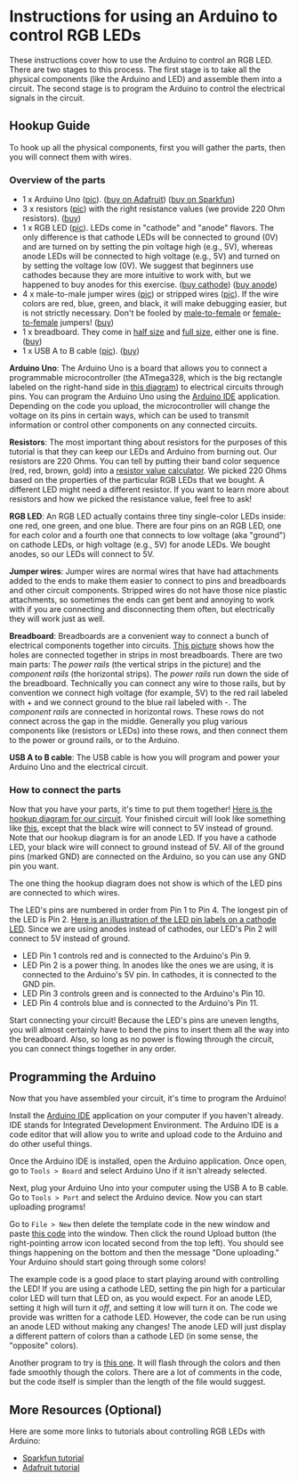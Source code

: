 # Instructions for using an Arduino to control RGB LEDs

These instructions cover how to use the Arduino to control an RGB LED. There are two stages to this process. The first stage is to take all the physical components (like the Arduino and LED) and assemble them into a circuit. The second stage is to program the Arduino to control the electrical signals in the circuit.

## Hookup Guide

To hook up all the physical components, first you will gather the parts, then you will connect them with wires.

### Overview of the parts

* 1 x Arduino Uno ([pic](https://www.robomart.com/image/catalog/RM0058/02.jpg)). ([buy on Adafruit](https://www.adafruit.com/product/50)) ([buy on Sparkfun](https://www.sparkfun.com/products/11021))
* 3 x resistors ([pic](http://www.goldmine-elec-products.com/images/G440RB.jpg)) with the right resistance values (we provide 220 Ohm resistors). ([buy](https://www.adafruit.com/product/2780)) <!--See the very bottom section on Details about Resistors if you're interested in how we got this number).-->
* 1 x RGB LED ([pic](https://i.stack.imgur.com/QCE8X.png)). LEDs come in "cathode" and "anode" flavors. The only difference is that cathode LEDs will be connected to ground (0V) and are turned on by setting the pin voltage high (e.g., 5V), whereas anode LEDs will be connected to high voltage (e.g., 5V) and turned on by setting the voltage low (0V). We suggest that beginners use cathodes because they are more intuitive to work with, but we happened to buy anodes for this exercise. ([buy cathode](https://www.sparkfun.com/products/105)) ([buy anode](https://www.sparkfun.com/products/10820))
* 4 x male-to-male jumper wires ([pic](https://cdn.solarbotics.com/products/photos/03e0f1ccebb02b4dc5cc17e395d3049b/45040-dscn0624.jpg?w=800)) or stripped wires ([pic](https://cdn.instructables.com/FZ8/V12B/GYVDJLMY/FZ8V12BGYVDJLMY.MEDIUM.jpg)). If the wire colors are red, blue, green, and black, it will make debugging easier, but is not strictly necessary. Don't be fooled by [male-to-female](https://cdn.sparkfun.com//assets/parts/2/9/8/7/09387-02.jpg) or [female-to-female](https://upload.wikimedia.org/wikipedia/commons/3/33/Female-Female_Jumper_Wire.jpg) jumpers! ([buy](https://www.sparkfun.com/products/8431))
* 1 x breadboard. They come in [half size](https://cdn-shop.adafruit.com/970x728/64-00.jpg) and [full size](https://www.electrokit.com/public/upload/productimage/41936-8616-4.jpg), either one is fine. ([buy](https://www.sparkfun.com/products/12002))
* 1 x USB A to B cable ([pic](https://shop.mchobby.be/142-thickbox_default/cable-usb-type-a-b-arduino-uno.jpg)). ([buy](https://www.sparkfun.com/products/512))

**Arduino Uno**: The Arduino Uno is a board that allows you to connect a programmable microcontroller (the ATmega328, which is the big rectangle labeled on the right-hand side in [this diagram](http://www.jtagelectronics.com/wp-content/uploads/2015/08/Arduino-Uno-R3-with-Part-Labels.jpg)) to electrical circuits through pins. You can program the Arduino Uno using the [Arduino IDE](http://learn.linksprite.com/wp-content/uploads/2013/11/Arduino1Blink.png) application. Depending on the code you upload, the microcontroller will change the voltage on its pins in certain ways, which can be used to transmit information or control other components on any connected circuits.

**Resistors**: The most important thing about resistors for the purposes of this tutorial is that they can keep our LEDs and Arduino from burning out. Our resistors are 220 Ohms. You can tell by putting their band color sequence (red, red, brown, gold) into a [resistor value calculator](http://www.digikey.com/en/resources/conversion-calculators/conversion-calculator-resistor-color-code-4-band). We picked 220 Ohms based on the properties of the particular RGB LEDs that we bought. A different LED might need a different resistor. If you want to learn more about resistors and how we picked the resistance value, feel free to ask!<!--you can scroll to the very bottom of this tutorial.-->

**RGB LED**: An RGB LED actually contains three tiny single-color LEDs inside: one red, one green, and one blue. There are four pins on an RGB LED, one for each color and a fourth one that connects to low voltage (aka "ground") on cathode LEDs, or high voltage (e.g., 5V) for anode LEDs. We bought anodes, so our LEDs will connect to 5V.

<!--Here is the [datasheet for the particular brand of RGB LEDs](http://cdn.sparkfun.com/datasheets/Components/LED/YSL-R596AR3G4B5C-C10.pdf) we bought. We used the datasheet to determine that a 220 Ohm resistor would work with this LED (if you want details about this process feel free to ask!)<!--you can read the final section about resistors). We also used the datasheet to determine what pins should be connected to what. However, you won't need to refer to the datasheet to complete the rest of this tutorial. It's just here to show you what a datasheet looks like.-->

**Jumper wires**: Jumper wires are normal wires that have had attachments added to the ends to make them easier to connect to pins and breadboards and other circuit components. Stripped wires do not have those nice plastic attachments, so sometimes the ends can get bent and annoying to work with if you are connecting and disconnecting them often, but electrically they will work just as well.

**Breadboard**: Breadboards are a convenient way to connect a bunch of electrical components together into circuits. [This picture](http://dm.risd.edu/pbadger/PhysComp/uploads/Devices/LEDbreadboard4.jpg.jpg) shows how the holes are connected together in strips in most breadboards. There are two main parts: The _power rails_ (the vertical strips in the picture) and the _component rails_ (the horizontal strips). The _power rails_ run down the side of the breadboard. Technically you can connect any wire to those rails, but by convention we connect high voltage (for example, 5V) to the red rail labeled with + and we connect ground to the blue rail labeled with -. The _component rails_ are connected in horizontal rows. These rows do not connect across the gap in the middle. Generally you plug various components like (resistors or LEDs) into these rows, and then connect them to the power or ground rails, or to the Arduino.

**USB A to B cable**: The USB cable is how you will program and power your Arduino Uno and the electrical circuit.

### How to connect the parts

Now that you have your parts, it's time to put them together! [Here is the hookup diagram for our circuit](https://raw.githubusercontent.com/mclarkk/arduino-rgb-tutorial/master/Arduino_circuit.png). Your finished circuit will look like something like [this](https://cdn-learn.adafruit.com/guides/images/000/000/113/medium800/project_3_on_breadboard.jpg), except that the black wire will connect to 5V instead of ground. Note that our hookup diagram is for an anode LED. If you have a cathode LED, your black wire will connect to ground instead of 5V. All of the ground pins (marked GND) are connected on the Arduino, so you can use any GND pin you want.

The one thing the hookup diagram does not show is which of the LED pins are connected to which wires.

The LED's pins are numbered in order from Pin 1 to Pin 4. The longest pin of the LED is Pin 2. [Here is an illustration of the LED pin labels on a cathode LED](https://cdn.sparkfun.com/assets/learn_tutorials/3/6/0/RGBPinOUt.png). Since we are using anodes instead of cathodes, our LED's Pin 2 will connect to 5V instead of ground.

* LED Pin 1 controls red and is connected to the Arduino's Pin 9.
* LED Pin 2 is a power thing. In anodes like the ones we are using, it is connected to the Arduino's 5V pin. In cathodes, it is connected to the GND pin.
* LED Pin 3 controls green and is connected to the Arduino's Pin 10.
* LED Pin 4 controls blue and is connected to the Arduino's Pin 11.

Start connecting your circuit! Because the LED's pins are uneven lengths, you will almost certainly have to bend the pins to insert them all the way into the breadboard. Also, so long as no power is flowing through the circuit, you can connect things together in any order.

<!--A couple of things to note:

* Resistors can be connected in either orientation.
* Other brands of RGB LEDs may require connecting the longest LED pin to one of the Arduino GND (ground) pins instead of the Arduino's 5V pin.-->

## Programming the Arduino

Now that you have assembled your circuit, it's time to program the Arduino!

Install the [Arduino IDE](https://www.arduino.cc/en/main/software) application on your computer if you haven't already. IDE stands for Integrated Development Environment. The Arduino IDE is a code editor that will allow you to write and upload code to the Arduino and do other useful things.

Once the Arduino IDE is installed, open the Arduino application. Once open, go to `Tools > Board` and select Arduino Uno if it isn't already selected.

Next, plug your Arduino Uno into your computer using the USB A to B cable. Go to `Tools > Port` and select the Arduino device. Now you can start uploading programs!

Go to `File > New` then delete the template code in the new window and paste [this code](https://raw.githubusercontent.com/mclarkk/arduino-rgb-tutorial/master/adafruit_example.ino) into the window. Then click the round Upload button (the right-pointing arrow icon located second from the top left). You should see things happening on the bottom and then the message "Done uploading." Your Arduino should start going through some colors!

The example code is a good place to start playing around with controlling the LED! If you are using a cathode LED, setting the pin high for a particular color LED will turn that LED on, as you would expect. For an anode LED, setting it high will turn it _off_, and setting it low will turn it on. The code we provide was written for a cathode LED. However, the code can be run using an anode LED without making any changes! The anode LED will just display a different pattern of colors than a cathode LED (in some sense, the "opposite" colors).

Another program to try is [this one](https://raw.githubusercontent.com/mclarkk/arduino-rgb-tutorial/master/rainbow_fade.ino). It will flash through the colors and then fade smoothly though the colors. There are a lot of comments in the code, but the code itself is simpler than the length of the file would suggest.

## More Resources (Optional)

Here are some more links to tutorials about controlling RGB LEDs with Arduino:

* [Sparkfun tutorial](https://learn.sparkfun.com/tutorials/sik-experiment-guide-for-arduino---v32/experiment-3-driving-an-rgb-led)
* [Adafruit tutorial](https://learn.adafruit.com/adafruit-arduino-lesson-3-rgb-leds?view=all)

<!---## Details About Resistors (Optional)

In case you're not sure what voltage and current are: To help with your intuition, you can think about electricity in a circuit like water in a river.

**Voltage**: To understand voltage, imagine a waterfall. Voltage is like the amount of force with which the water hits the lower river. That force depends on the height difference between the upper river and the lower river. That means that voltage is always a relative quantity between two things. If you have a single wire there is no voltage. In electronics, voltage is the _potential difference_ between two points in a circuit.

**Current**: You can think of current as the volume of water flowing through the circuit.

### Our Problem

Our problem is that too much current can destroy our LED and potentially our Arduino as well! Resistors can help save our parts from burning out.

How do resistors work? Resistors define the relationship between voltage and current. You might have come across the following law before:

```
V = IR
```

Where V is the voltage in volts, I is the current in Amperes, and R is the resistance in Ohms.

Generally, two of these three quantities are fixed and you want to find the third one. In our case, we know what voltage and current values we want. The voltage that we have available from our Arduino is 5V, and we want the voltage to be zero by the time it makes it to the other side of the LED.

and we want to get the resistance. So we can rearrange `V = IR` to calculate `R` given `V` and `I`:

```
R = V/I
```

The voltage that we have available from our Arduino is 5V. We want the voltage to be zero by the time it makes it to the other side of the LED. The "forward voltage" of the LED is X, which means that it which leaves 5-X=Y amount of extra voltage that we want to drop. We also know from the LED datasheet and Arduino pin limits that we want no more than Z amount of current.

Red: Min forward voltage is 1.8 max is 2.2 typical is 2.0. Needs 20 mA of current.

```
R = (5 - 1.8)/0.02 = 160 Ohms   #highest
R = (5 - 2.2)/0.02 = 140 Ohms   #lowest
R = (5 - 2.0)/0.02 = 150 Ohms   #typical
```

We can actually go higher than 160 Ohms, but it will reduce the current resulting in a dimmer red LED.

Green and Blue: Min forward voltage is 3.0 max is 3.4 typical is 3.1. Also needs 20 mA of current.

```
R = (5 - 3.0)/0.02 = 100 Ohms   #highest
R = (5 - 3.4)/0.02 = 80 Ohms    #lowest
R = (5 - 3.1)/0.02 = 95 Ohms    #typical
```

Therefore we know that any resistor with a value between A and B will be safe for our circuit. We picked 220 Ohms because we happened to have them lying around.-->
